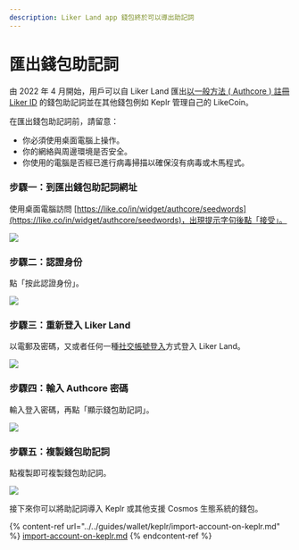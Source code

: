 ```yaml
---
description: Liker Land app 錢包終於可以導出助記詞
---
```


# 匯出錢包助記詞

由 2022 年 4 月開始，用戶可以自 Liker Land 匯出[以一般方法 ( Authcore ) 註冊 Liker ID](register/) 的錢包助記詞並在其他錢包例如 Keplr 管理自己的 LikeCoin。

在匯出錢包助記詞前，請留意：

* 你必須使用桌面電腦上操作。
* 你的網絡與周邊環境是否安全。
* 你使用的電腦是否經已進行病毒掃描以確保沒有病毒或木馬程式。

### 步驟一：到匯出錢包助記詞網址

使用桌面電腦訪問 [https://like.co/in/widget/authcore/seedwords](https://like.co/in/widget/authcore/seedwords)，出現提示字句後點「接受」。

![](<../../.gitbook/assets/Seed Words 1.png>)

### 步驟二：認證身份

點「按此認證身份」。

![](<../../.gitbook/assets/Seed Words 2.png>)

### 步驟三：重新登入 Liker Land

以電郵及密碼，又或者任何一種[社交帳號登入](register/social-media-logins.md)方式登入 Liker Land。

![](<../../.gitbook/assets/Seed Words 3.png>)

### 步驟四：輸入 Authcore 密碼

輸入登入密碼，再點「顯示錢包助記詞」。

![](<../../.gitbook/assets/Seed Words 4.png>)

### 步驟五：複製錢包助記詞

點複製即可複製錢包助記詞。

![](<../../.gitbook/assets/Seed Words 5.png>)

接下來你可以將助記詞導入 Keplr 或其他支援 Cosmos 生態系統的錢包。

{% content-ref url="../../guides/wallet/keplr/import-account-on-keplr.md" %}
[import-account-on-keplr.md](../../guides/wallet/keplr/import-account-on-keplr.md)
{% endcontent-ref %}
